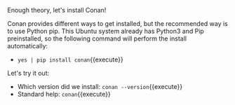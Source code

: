 Enough theory, let's install Conan!

Conan provides different ways to get installed, but the recommended way is to use Python pip. This Ubuntu system already has Python3 and Pip preinstalled, so the following command will perform the install automatically:
* `yes | pip install conan`{{execute}}

Let's try it out:
* Which version did we install: `conan --version`{{execute}}
* Standard help: `conan`{{execute}}
